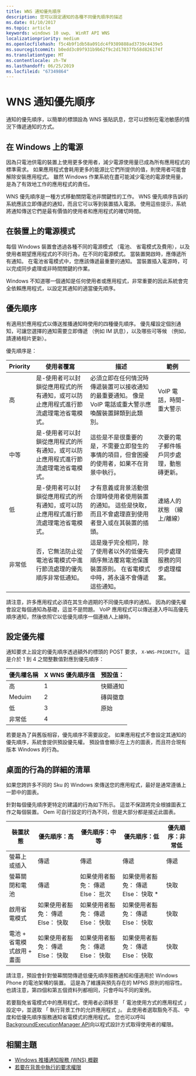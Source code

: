 ```yaml
---
title: WNS 通知優先順序
description: 您可以設定通知的各種不同優先順序的描述
ms.date: 01/10/2017
ms.topic: article
keywords: windows 10 uwp、 WinRT API WNS
localizationpriority: medium
ms.openlocfilehash: f5c4b9f1db58a091dc4f9389888ad3739c4439e5
ms.sourcegitcommit: b0edd3c09f931b9b62f9c2d17037fb58d826174f
ms.translationtype: MT
ms.contentlocale: zh-TW
ms.lasthandoff: 06/25/2019
ms.locfileid: "67349864"
---
```

# <a name="wns-notification-priorities"></a>WNS 通知優先順序
通知的優先順序，以簡單的標頭設為 WNS 張貼訊息，您可以控制在電池敏感的情況下傳遞通知的方式。

## <a name="power-on-windows"></a>在 Windows 上的電源
因為只電池供電的裝置上使用更多使用者，減少電源使用量已成為所有應用程式的標準需求。 如果應用程式會耗用更多的能源比它們所提供的值，則使用者可能會解除安裝應用程式。 雖然 Windows 作業系統在盡可能減少電池的電源使用量，是為了有效地工作的應用程式的責任。 

WNS 優先順序是一種方式移動關閉電池非關鍵性的工作。 WNS 優先順序告訴的系統應該立即傳遞的通知，而且它可以等到裝置插入電源。 使用這些提示，系統將通知傳送它們是最有價值的使用者和應用程式的確切時間。 

## <a name="power-modes-on-the-device"></a>在裝置上的電源模式
每個 Windows 裝置會透過各種不同的電源模式 （電池、 省電模式及費用），以及使用者期望應用程式的不同行為，在不同的電源模式。 當裝置開啟時，應傳遞所有通知。 在電池省電模式中，您應該傳遞最重要的通知。 當裝置插入電源時，可以完成同步處理或非時間關鍵的作業。

Windows 不知道哪一個通知是任何使用者或應用程式，非常重要的因此系統會完全依賴應用程式，以設定其通知的適當優先順序。 

## <a name="priorities"></a>優先順序
有適用於應用程式以傳送推播通知時使用的四種優先順序。 優先權設定個別通知，可讓您選擇的通知需要立即傳遞 （例如 IM 訊息），以及哪些可等候 （例如，請連絡相片更新）。

優先順序是： 

|    Priority    |    使用者覆寫    |    描述    |    範例    |
|----------------|---------------------|-------------------|---------------|
|    高    |    是-使用者可以封鎖從應用程式的所有通知，或可以防止應用程式進行節流處理電池省電模式。    |    必須立即在任何情況時傳遞裝置可以接收通知的最重要通知。 像是 VoIP 電話或重大警示應喚醒裝置歸類到此類別。    |    VoIP 電話，時間-重大警示    |
|    中等    |    是-使用者可以封鎖從應用程式的所有通知，或可以防止應用程式進行節流處理電池省電模式。    |    這些是不是很重要的是，不需要立即發生的事情的項目，但會困擾的使用者，如果不在背景中執行。    |    次要的電子郵件帳戶同步處理，動態磚更新。    |
|    低    |    是-使用者可以封鎖從應用程式的所有通知，或可以防止應用程式進行節流處理電池省電模式。    |    才有意義或背景活動很合理時使用者使用裝置的通知。 這些是快取，而且不會處理直到使用者登入或在其裝置的插頭。    |    連絡人的狀態 （線上/離線）    |
|    非常低     |    否，它無法防止從電池省電模式中進行節流處理的優先順序非常低通知。    |    這是幾乎完全相同，除了使用者以外的低優先順序無法覆寫電池保護裝置原則。 在省電模式中時，將永遠不會傳遞這些通知。    |    同步處理服務的同步處理檔案。    |

請注意，許多應用程式必須在其生命週期的不同優先順序的通知。 因為的優先權會設定每個通知為基礎，這並不是問題。 VoIP 應用程式可以傳送連入呼叫高優先順序通知，然後依照它以低優先順序一個連絡人上線時。 

## <a name="setting-the-priority"></a>設定優先權

通知要求上設定的優先順序透過額外的標頭的 POST 要求， `X-WNS-PRIORITY`。 這是介於 1 到 4 之間整數值對應到優先順序： 

| 優先權名稱 | X WNS 優先順序值 | 預設值： |
|---------------|----------------------|------------------|
| 高 | 1 | 快顯通知 |
| Meduim | 2 | 磚與徽章 |
| 低 | 3 | 原始 |
| 非常低 | 4 |  |

若要是為了與舊版相容，優先順序不需要設定。 如果應用程式不會設定其通知的優先順序，系統會提供預設優先權。 預設值會顯示在上方的圖表，而且符合現有版本 Windows 的行為。 

## <a name="detailed-listing-of-desktop-behavior"></a>桌面的行為的詳細的清單 

如果您跨許多不同的 Sku 的 Windows 來傳送您的應用程式，最好是通常遵循上一節中的圖表。 

針對每個優先順序更特定的建議的行為如下所示。 這並不保證將完全根據圖表工作之每個裝置。 Oem 可自行設定的行為不同，但是大部分都是接近此圖表。 

| 裝置狀態    | 優先順序：高    |    優先順序：中等        | 優先順序：低    |    優先順序：非常低    |
|-------------------------------------------------------|----------------------------------------------------|----------------------------------------------------|----------------------------------------------------|--------------------------|
|    螢幕上或插入    |    傳遞    |    傳遞    |    傳遞    |    傳遞    |
|    螢幕關閉和電池    |    傳遞    |    如果使用者豁免： 傳遞 Else： 批次     |    如果使用者豁免： 傳遞 Else： 快取 *    |    快取    |
|    啟用省電模式    |    如果使用者豁免： 傳遞 Else： 快取    |    如果使用者豁免： 傳遞 Else： 快取    |    如果使用者豁免： 傳遞 Else： 快取    |    快取     |
|    電池 + 省電模式啟用 + 畫面    |    如果使用者豁免： 傳遞 Else： 快取    |    如果使用者豁免： 傳遞 Else： 快取    |    如果使用者豁免： 傳遞 Else： 快取    |    快取    |

請注意，預設會針對螢幕關閉傳遞低優先順序服務通知和僅適用於 Windows Phone 的電池架構的裝置。 這是為了維護與預先存在的 MPNS 原則的相容性。 也請注意，第四個和第五個資料列都相同，只會呼叫不同的案例。

若要豁免省電模式中的應用程式，使用者必須移至 「 電池使用方式的應用程式 」 設定中，並選取 「 執行背景工作的允許應用程式 」。 此使用者選取豁免不高、 中度和低優先順序服務通知省電模式的應用程式。 您也可以呼叫[BackgroundExecutionManager API](https://docs.microsoft.com/uwp/api/windows.applicationmodel.background.backgroundexecutionmanager.requestaccesskindasync#Windows_ApplicationModel_Background_BackgroundExecutionManager_RequestAccessKindAsync_Windows_ApplicationModel_Background_BackgroundAccessRequestKind_System_String_)向以程式設計方式取得使用者的權限。  

## <a name="related-topics"></a>相關主題
- [Windows 推播通知服務 (WNS) 概觀](windows-push-notification-services--wns--overview.md)
- [若要在背景中執行的要求權限](https://docs.microsoft.com/uwp/api/windows.applicationmodel.background.backgroundexecutionmanager.requestaccesskindasync#Windows_ApplicationModel_Background_BackgroundExecutionManager_RequestAccessKindAsync_Windows_ApplicationModel_Background_BackgroundAccessRequestKind_System_String_)
